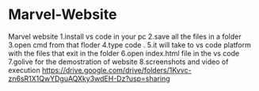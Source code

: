 # Marvel-Website
Marvel website 
1.install vs code in your pc
2.save all the files in a folder
3.open cmd from that floder
4.type code .
5.it will take to vs code platform with the files that exit in the folder
6.open index.html file in the vs code
7.golive for the demostration of website
8.screenshots and video of execution https://drive.google.com/drive/folders/1Kvvc-zn6sR1X1QwYDguAQXky3wdEH-Dz?usp=sharing

